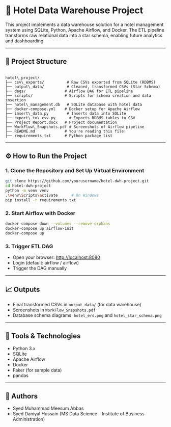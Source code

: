 # 🏨 Hotel Data Warehouse Project

This project implements a data warehouse solution for a hotel management system using SQLite, Python, Apache Airflow, and Docker. The ETL pipeline transforms raw relational data into a star schema, enabling future analytics and dashboarding.

---

## 📂 Project Structure

```

hotel\_project/
├── csv\_exports/          # Raw CSVs exported from SQLite (RDBMS)
├── output\_data/          # Cleaned, transformed CSVs (Star Schema)
├── dags/                 # Airflow DAG for ETL pipeline
├── scripts/              # Scripts for schema creation and data insertion
├── hotel\_management.db   # SQLite database with hotel data
├── docker-compose.yml    # Docker setup for Apache Airflow
├── insert\_data.py        # Inserts data into SQLite
├── export\_to\_csv.py      # Exports RDBMS tables to CSV
├── Project Report.docx   # Project documentation
├── WorkFlow\_Snapshots.pdf # Screenshots of Airflow pipeline
├── README.md             # You're reading this file!
├── requirements.txt      # Python package list

````

---

## ⚙️ How to Run the Project

### 1. Clone the Repository and Set Up Virtual Environment
```bash
git clone https://github.com/yourusername/hotel-dwh-project.git
cd hotel-dwh-project
python -m venv venv
.\venv\Scripts\activate      # On Windows
pip install -r requirements.txt
````

### 2. Start Airflow with Docker

```bash
docker-compose down --volumes --remove-orphans
docker-compose up airflow-init
docker-compose up
```

### 3. Trigger ETL DAG

* Open your browser: [http://localhost:8080](http://localhost:8080)
* Login (default: airflow / airflow)
* Trigger the DAG manually

---

## 📈 Outputs

* Final transformed CSVs in `output_data/` (for data warehouse)
* Screenshots in `WorkFlow_Snapshots.pdf`
* Database schema diagrams: `hotel_erd.png` and `hotel_star_schema.png`

---

## 🔧 Tools & Technologies

* Python 3.x
* SQLite
* Apache Airflow
* Docker
* Faker (for sample data)
* pandas

---

## 📄 Authors

* Syed Muhammad Meesum Abbas
* Syed Daniyal Hussain
  (MS Data Science – Institute of Business Administration)


